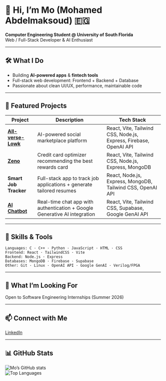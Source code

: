 # 👋 Hi, I’m Mo (Mohamed Abdelmaksoud) 🇪🇬

**Computer Engineering Student @ University of South Florida**  
Web / Full-Stack Developer & AI Enthusiast  

---

## 🛠️ What I Do

- Building **AI-powered apps** & **fintech tools**  
- Full-stack web development: Frontend + Backend + Database  
- Passionate about clean UI/UX, performance, maintainable code  

---

## 🚀 Featured Projects

| Project | Description | Tech Stack |
|---|-------------|------------|
| **[All-verse-Lowk](https://github.com/MoMaksoud/All-verse-Lowk)** | AI-powered social marketplace platform | React, Vite, Tailwind CSS, Node.js, Express, Firebase, OpenAI API |
| **[Zeno](https://github.com/MarioSinclair/Zeno)** | Credit card optimizer recommending the best rewards card | React, Vite, Tailwind CSS, Node.js, Express, MongoDB |
| **Smart Job Tracker** | Full-stack app to track job applications + generate tailored resumes | React, Node.js, Express, MongoDB, Tailwind CSS, OpenAI API |
| **[AI Chatbot](https://github.com/MoMaksoud/ai-chatbot)** | Real-time chat app with authentication + Google Generative AI integration | React, Vite, Tailwind CSS, Supabase, Google GenAI API |

---

## 🧠 Skills & Tools

```
Languages: C · C++ · Python · JavaScript · HTML · CSS  
Frontend: React · TailwindCSS · Vite  
Backend: Node.js · Express  
Databases: MongoDB · Firebase · Supabase  
Other: Git · Linux · OpenAI API · Google GenAI · Verilog/FPGA  
```

---

## 🎯 What I’m Looking For

Open to Software Engineering Internships (Summer 2026)  

---

## 📫 Connect with Me

[LinkedIn](https://www.linkedin.com/in/mohamed-abdelmaksoud-6b416b295/)  

---

## 📊 GitHub Stats

![Mo’s GitHub stats](https://github-readme-stats.vercel.app/api?username=MoMaksoud&show_icons=true&theme=tokyonight)  
![Top Languages](https://github-readme-stats.vercel.app/api/top-langs/?username=MoMaksoud&layout=compact&theme=tokyonight)
